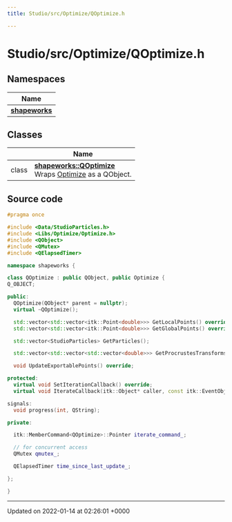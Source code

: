 ```yaml
---
title: Studio/src/Optimize/QOptimize.h

---
```


# Studio/src/Optimize/QOptimize.h



## Namespaces

| Name           |
| -------------- |
| **[shapeworks](../Namespaces/namespaceshapeworks.md)**  |

## Classes

|                | Name           |
| -------------- | -------------- |
| class | **[shapeworks::QOptimize](../Classes/classshapeworks_1_1QOptimize.md)** <br>Wraps [Optimize](../Classes/classshapeworks_1_1Optimize.md) as a QObject.  |




## Source code

```cpp
#pragma once

#include <Data/StudioParticles.h>
#include <Libs/Optimize/Optimize.h>
#include <QObject>
#include <QMutex>
#include <QElapsedTimer>

namespace shapeworks {

class QOptimize : public QObject, public Optimize {
Q_OBJECT;

public:
  QOptimize(QObject* parent = nullptr);
  virtual ~QOptimize();

  std::vector<std::vector<itk::Point<double>>> GetLocalPoints() override;
  std::vector<std::vector<itk::Point<double>>> GetGlobalPoints() override;

  std::vector<StudioParticles> GetParticles();

  std::vector<std::vector<std::vector<double>>> GetProcrustesTransforms();

  void UpdateExportablePoints() override;

protected:
  virtual void SetIterationCallback() override;
  virtual void IterateCallback(itk::Object* caller, const itk::EventObject&) override;

signals:
  void progress(int, QString);

private:

  itk::MemberCommand<QOptimize>::Pointer iterate_command_;

  // for concurrent access
  QMutex qmutex_;

  QElapsedTimer time_since_last_update_;

};

}
```


-------------------------------

Updated on 2022-01-14 at 02:26:01 +0000
